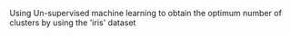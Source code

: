 Using Un-supervised machine learning to obtain the optimum number of clusters by using the 'iris' dataset
